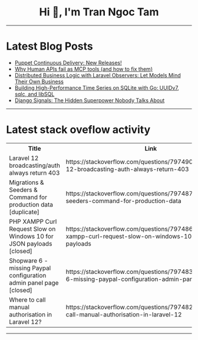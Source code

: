 <h1 align="center">Hi 👋, I'm Tran Ngoc Tam</h1>

---

# Latest Blog Posts 
<!-- BLOG-POST-LIST:START -->
- [Puppet Continuous Delivery: New Releases!](https://dev.to/puppet/puppet-continuous-delivery-new-releases-14na)
- [Why Human APIs fail as MCP tools &lpar;and how to fix them&rpar;](https://dev.to/arman08/why-human-apis-fail-as-mcp-tools-and-how-to-fix-them-10hm)
- [Distributed Business Logic with Laravel Observers: Let Models Mind Their Own Business](https://dev.to/raheelshan/distributed-business-logic-with-laravel-observers-let-models-mind-their-own-business-2837)
- [Building High-Performance Time Series on SQLite with Go: UUIDv7, sqlc, and libSQL](https://dev.to/zanzythebar/building-high-performance-time-series-on-sqlite-with-go-uuidv7-sqlc-and-libsql-3ejb)
- [Django Signals: The Hidden Superpower Nobody Talks About](https://dev.to/jawadulhadicc/django-signals-the-hidden-superpower-nobody-talks-about-d6m)
<!-- BLOG-POST-LIST:END -->

---

# Latest stack oveflow activity
<table>
  <tr><th>Title</th><th>Link</th></tr>
  <!-- STACKOVERFLOW:START --><tr><td>Laravel 12 broadcasting/auth always return 403</td><td>https://stackoverflow.com/questions/79749048/laravel-12-broadcasting-auth-always-return-403</td></tr><tr><td>Migrations &amp; Seeders &amp; Command for production data [duplicate]</td><td>https://stackoverflow.com/questions/79748729/migrations-seeders-command-for-production-data</td></tr><tr><td>PHP XAMPP Curl Request Slow on Windows 10 for JSON payloads [closed]</td><td>https://stackoverflow.com/questions/79748601/php-xampp-curl-request-slow-on-windows-10-for-json-payloads</td></tr><tr><td>Shopware 6 - missing Paypal configuration admin panel page [closed]</td><td>https://stackoverflow.com/questions/79748392/shopware-6-missing-paypal-configuration-admin-panel-page</td></tr><tr><td>Where to call manual authorisation in Laravel 12?</td><td>https://stackoverflow.com/questions/79748228/where-to-call-manual-authorisation-in-laravel-12</td></tr><!-- STACKOVERFLOW:END -->
</table>

---


